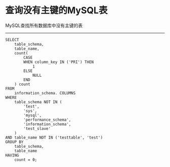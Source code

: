 # 查询没有主键的MySQL表

MySQL查找所有数据库中没有主键的表

<!--more-->

------

```mysql
SELECT
	table_schema,
	table_name,
	count(
		CASE
		WHEN column_key IN ('PRI') THEN
			1
		ELSE
			NULL
		END
	) count
FROM
	information_schema. COLUMNS
WHERE
	table_schema NOT IN (
		'test',
		'sys',
		'mysql',
		'performance_schema',
		'information_schema',
		'test_slave'
	)
AND table_name NOT IN ('testtable', 'test')
GROUP BY
	table_schema,
	table_name
HAVING
	count = 0;
```

